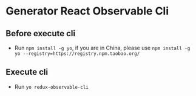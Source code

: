 # Generator React Observable Cli

## Before execute cli

-   Run `npm install -g yo`, if you are in China,
    please use `npm install -g yo --registry=https://registry.npm.taobao.org/`

## Execute cli

-   Run `yo redux-observable-cli`

